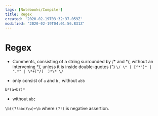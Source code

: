 ```yaml
---
tags: [Notebooks/Compiler]
title: Regex
created: '2020-02-19T03:32:37.059Z'
modified: '2020-02-19T04:01:56.831Z'
---
```


# Regex


- Comments, consisting of a string surrounded by /* and */, without an intervening */, unless it is inside double-quotes (")
`\/ \* ( [^*"]* | ".*" | \*+[^/]  )*\* \/`

- only consist of `a` and `b` , without `abb`

`b*(a+b?)*`

- without `abc`

`\b((?!abc)\w)+\b`
where `(?!)` is negative assertion.

